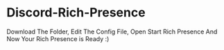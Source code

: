 # Discord-Rich-Presence
Download The Folder, Edit The Config File, Open Start Rich Presence And Now Your Rich Presence is Ready :)
